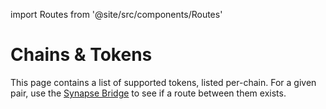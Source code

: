 import Routes from '@site/src/components/Routes'

# Chains & Tokens

This page contains a list of supported tokens, listed per-chain. For a given pair, use the [Synapse Bridge](https://synapseprotocol.com) to see if a route between them exists.

<Routes />
